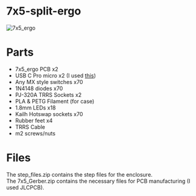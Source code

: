 # 7x5-split-ergo

![7x5_ergo](https://i.redd.it/55oxngfmiod81.jpg)

# Parts
   - 7x5_ergo PCB x2
   - USB C Pro micro x2 (I used [this](https://www.aliexpress.com/item/32768308647.html?spm=a2g0o.productlist.0.0.5b4af202azcUkJ&algo_pvid=4d3dc589-608c-4547-bc4f-21e3caa173ed&algo_exp_id=4d3dc589-608c-4547-bc4f-21e3caa173ed-8&pdp_ext_f=%7B%22sku_id%22%3A%2212000024349272663%22%7D&pdp_pi=-1%3B4.72%3B-1%3B-1%40salePrice%3BUSD%3Bsearch-mainSearch))
   - Any MX style switches x70
   - 1N4148 diodes x70
   - PJ-320A TRRS Sockets x2
   - PLA & PETG Filament (for case)
   - 1.8mm LEDs x18
   - Kailh Hotswap sockets x70
   - Rubber feet x4
   - TRRS Cable
   - m2 screws/nuts

# Files
 The step_files.zip contains the step files for the enclosure.\
 The 7x5_Gerber.zip contains the necessary files for PCB manufacturing (I used JLCPCB). 
